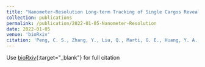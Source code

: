 ```yaml
---
title: "Nanometer-Resolution Long-term Tracking of Single Cargos Reveals Dynein Motor Mechanisms"
collection: publications
permalink: /publication/2022-01-05-Nanometer-Resolution
date: 2022-01-05
venue: 'bioRxiv'
citation: 'Peng, C. S., Zhang, Y., Liu, Q., Marti, G. E., Huang, Y. A., Südhof, T. C., Cui, B., Chu, S., "Nanometer-Resolution Long-term Tracking of Single Cargos Reveals Dynein Motor Mechanisms." bioRxiv, 2022.'
---
```

Use [bioRxiv](https://www.biorxiv.org/content/10.1101/2022.01.05.475120v1){:target="_blank"} for full citation
